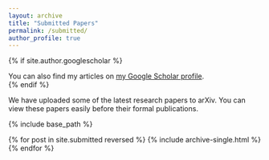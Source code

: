 ```yaml
---
layout: archive
title: "Submitted Papers"
permalink: /submitted/
author_profile: true
---
```


{% if site.author.googlescholar %}
  <div class="wordwrap">You can also find my articles on <a href="{{site.author.googlescholar}}">my Google Scholar profile</a>.</div>
{% endif %}

We have uploaded some of the latest research papers to arXiv. You can view these papers easily before their formal publications.


{% include base_path %}


{% for post in site.submitted reversed %}
  {% include archive-single.html %}
{% endfor %}

